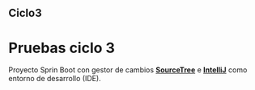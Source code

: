 ## Ciclo3
# Pruebas ciclo 3
Proyecto Sprin Boot con gestor de cambios [**SourceTree**](https://www.sourcetreeapp.com/ "SourceTree") e [**IntelliJ**](https://www.jetbrains.com/es-es/idea/download/#section=windows "IntelliJ") como entorno de desarrollo (IDE).
